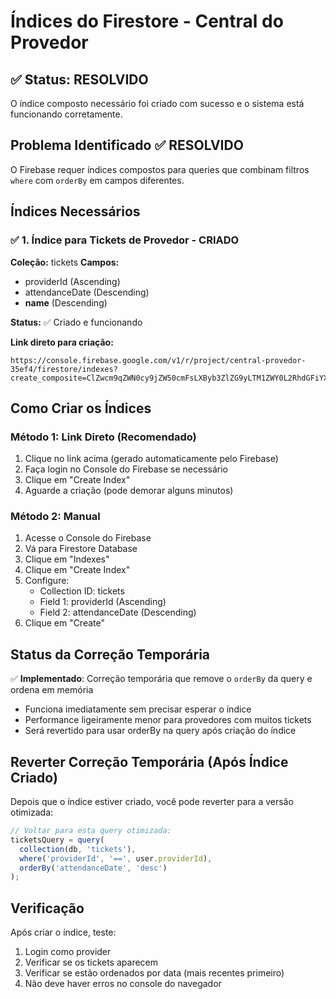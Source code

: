 # Índices do Firestore - Central do Provedor

## ✅ Status: RESOLVIDO

O índice composto necessário foi criado com sucesso e o sistema está funcionando corretamente.

## Problema Identificado ✅ RESOLVIDO
O Firebase requer índices compostos para queries que combinam filtros `where` com `orderBy` em campos diferentes.

## Índices Necessários

### ✅ 1. Índice para Tickets de Provedor - CRIADO
**Coleção:** tickets
**Campos:**
- providerId (Ascending)
- attendanceDate (Descending)
- __name__ (Descending)

**Status:** ✅ Criado e funcionando

**Link direto para criação:**
```
https://console.firebase.google.com/v1/r/project/central-provedor-35ef4/firestore/indexes?create_composite=ClZwcm9qZWN0cy9jZW50cmFsLXByb3ZlZG9yLTM1ZWY0L2RhdGFiYXNlcy8oZGVmYXVsdCkvY29sbGVjdGlvbkdyb3Vwcy90aWNrZXRzL2luZGV4ZXMvXxABGg4KCnByb3ZpZGVySWQQARoSCg5hdHRlbmRhbmNlRGF0ZRACGgwKCF9fbmFtZV9fEAI
```

## Como Criar os Índices

### Método 1: Link Direto (Recomendado)
1. Clique no link acima (gerado automaticamente pelo Firebase)
2. Faça login no Console do Firebase se necessário
3. Clique em "Create Index"
4. Aguarde a criação (pode demorar alguns minutos)

### Método 2: Manual
1. Acesse o Console do Firebase
2. Vá para Firestore Database
3. Clique em "Indexes"
4. Clique em "Create Index"
5. Configure:
   - Collection ID: tickets
   - Field 1: providerId (Ascending)
   - Field 2: attendanceDate (Descending)
6. Clique em "Create"

## Status da Correção Temporária
✅ **Implementado**: Correção temporária que remove o `orderBy` da query e ordena em memória
- Funciona imediatamente sem precisar esperar o índice
- Performance ligeiramente menor para provedores com muitos tickets
- Será revertido para usar orderBy na query após criação do índice

## Reverter Correção Temporária (Após Índice Criado)
Depois que o índice estiver criado, você pode reverter para a versão otimizada:

```javascript
// Voltar para esta query otimizada:
ticketsQuery = query(
  collection(db, 'tickets'),
  where('providerId', '==', user.providerId),
  orderBy('attendanceDate', 'desc')
);
```

## Verificação
Após criar o índice, teste:
1. Login como provider
2. Verificar se os tickets aparecem
3. Verificar se estão ordenados por data (mais recentes primeiro)
4. Não deve haver erros no console do navegador
